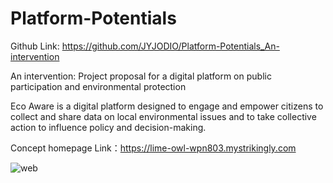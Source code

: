 # Platform-Potentials

Github Link: https://github.com/JYJODIO/Platform-Potentials_An-intervention

An intervention: Project proposal for a digital platform on public participation and environmental protection

Eco Aware is a digital platform designed to engage and empower citizens to collect and share data on local environmental issues and to take collective action to influence policy and decision-making. 

Concept homepage Link：https://lime-owl-wpn803.mystrikingly.com

![web](https://github.com/JYJODIO/Platform-Potentials_An-intervention/assets/135330564/af08e23c-34d4-46b0-a652-778fa73b704a)
